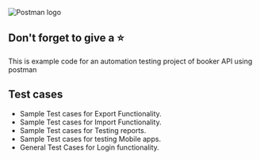 ![Postman logo](https://assets.getpostman.com/common-share/postman-github-logo.png "Postman logo")
## Don't forget to give a :star:
This is example code for an automation testing project of booker API using postman
## Test cases
- Sample Test cases for Export Functionality.
- Sample Test cases for Import Functionality.
- Sample Test cases for Testing reports.
- Sample Test cases for testing Mobile apps.
- General Test Cases for Login functionality.


